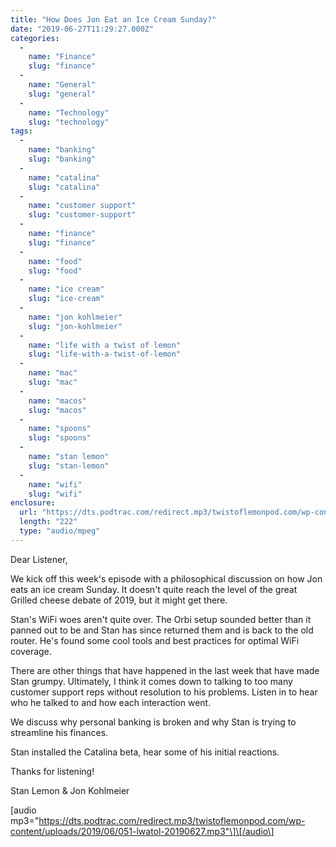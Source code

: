 ```yaml
---
title: "How Does Jon Eat an Ice Cream Sunday?"
date: "2019-06-27T11:29:27.000Z"
categories: 
  - 
    name: "Finance"
    slug: "finance"
  - 
    name: "General"
    slug: "general"
  - 
    name: "Technology"
    slug: "technology"
tags: 
  - 
    name: "banking"
    slug: "banking"
  - 
    name: "catalina"
    slug: "catalina"
  - 
    name: "customer support"
    slug: "customer-support"
  - 
    name: "finance"
    slug: "finance"
  - 
    name: "food"
    slug: "food"
  - 
    name: "ice cream"
    slug: "ice-cream"
  - 
    name: "jon kohlmeier"
    slug: "jon-kohlmeier"
  - 
    name: "life with a twist of lemon"
    slug: "life-with-a-twist-of-lemon"
  - 
    name: "mac"
    slug: "mac"
  - 
    name: "macos"
    slug: "macos"
  - 
    name: "spoons"
    slug: "spoons"
  - 
    name: "stan lemon"
    slug: "stan-lemon"
  - 
    name: "wifi"
    slug: "wifi"
enclosure: 
  url: "https://dts.podtrac.com/redirect.mp3/twistoflemonpod.com/wp-content/uploads/2019/06/051-lwatol-20190627.mp3"
  length: "222"
  type: "audio/mpeg"
---
```


Dear Listener,

We kick off this week's episode with a philosophical discussion on how Jon eats an ice cream Sunday. It doesn't quite reach the level of the great Grilled cheese debate of 2019, but it might get there.

Stan's WiFi woes aren't quite over. The Orbi setup sounded better than it panned out to be and Stan has since returned them and is back to the old router. He's found some cool tools and best practices for optimal WiFi coverage.

There are other things that have happened in the last week that have made Stan grumpy. Ultimately, I think it comes down to talking to too many customer support reps without resolution to his problems. Listen in to hear who he talked to and how each interaction went.

We discuss why personal banking is broken and why Stan is trying to streamline his finances.

Stan installed the Catalina beta, hear some of his initial reactions.

Thanks for listening!

Stan Lemon & Jon Kohlmeier

\[audio mp3="https://dts.podtrac.com/redirect.mp3/twistoflemonpod.com/wp-content/uploads/2019/06/051-lwatol-20190627.mp3"\]\[/audio\]

